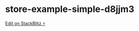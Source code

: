 # store-example-simple-d8jjm3

[Edit on StackBlitz ⚡️](https://stackblitz.com/edit/store-example-simple-d8jjm3)